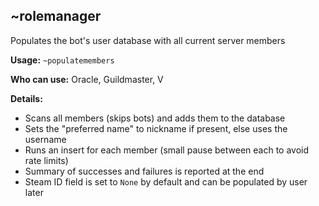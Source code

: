 ## ~rolemanager

Populates the bot's user database with all current server members

**Usage:**
`~populatemembers`

**Who can use:**
Oracle, Guildmaster, V

**Details:**

- Scans all members (skips bots) and adds them to the database
- Sets the "preferred name" to nickname if present, else uses the username
- Runs an insert for each member (small pause between each to avoid rate limits)
- Summary of successes and failures is reported at the end
- Steam ID field is set to `None` by default and can be populated by user later
